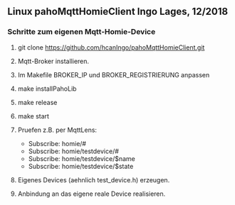 ## Linux pahoMqttHomieClient                    Ingo Lages, 12/2018

### Schritte zum eigenen Mqtt-Homie-Device

1. git clone https://github.com/hcanIngo/pahoMqttHomieClient.git

2. Mqtt-Broker installieren.

3. Im Makefile BROKER_IP und BROKER_REGISTRIERUNG anpassen 

4. make installPahoLib

5. make release

6. make start

7. Pruefen z.B. per MqttLens: 
   - Subscribe:  homie/#
   - Subscribe:  homie/testdevice/#
   - Subscribe:  homie/testdevice/$name
   - Subscribe:  homie/testdevice/$state
    
8. Eigenes Devices (aehnlich test_device.h) erzeugen.

9. Anbindung an das eigene reale Device realisieren. 
